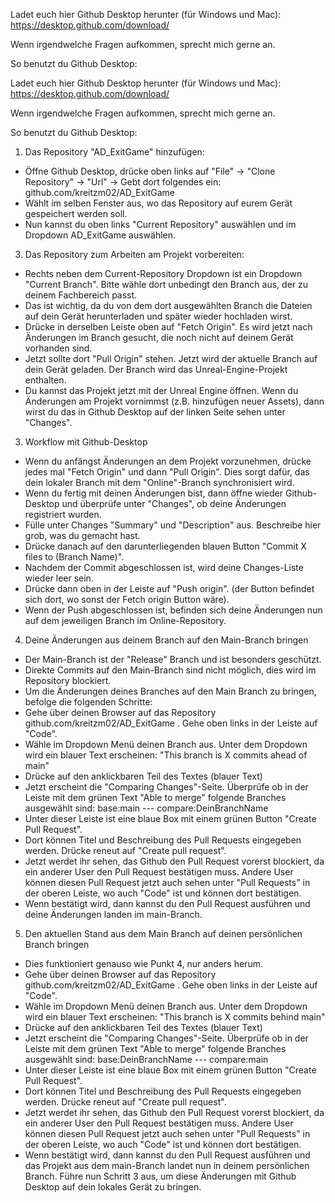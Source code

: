 Ladet euch hier Github Desktop herunter (für Windows und Mac): https://desktop.github.com/download/

Wenn irgendwelche Fragen aufkommen, sprecht mich gerne an.


So benutzt du Github Desktop:

Ladet euch hier Github Desktop herunter (für Windows und Mac): https://desktop.github.com/download/

Wenn irgendwelche Fragen aufkommen, sprecht mich gerne an.


So benutzt du Github Desktop:

1. Das Repository "AD_ExitGame" hinzufügen:

- Öffne Github Desktop, drücke oben links auf "File" -> "Clone Repository" -> "Url" -> Gebt dort folgendes ein: github.com/kreitzm02/AD_ExitGame
- Wählt im selben Fenster aus, wo das Repository auf eurem Gerät gespeichert werden soll.
- Nun kannst du oben links "Current Repository" auswählen und im Dropdown AD_ExitGame auswählen.

 
   
3. Das Repository zum Arbeiten am Projekt vorbereiten:

- Rechts neben dem Current-Repository Dropdown ist ein Dropdown "Current Branch". Bitte wähle dort unbedingt den Branch aus, der zu deinem Fachbereich passt.
- Das ist wichtig, da du von dem dort ausgewählten Branch die Dateien auf dein Gerät herunterladen und später wieder hochladen wirst.
- Drücke in derselben Leiste oben auf "Fetch Origin". Es wird jetzt nach Änderungen im Branch gesucht, die noch nicht auf deinem Gerät vorhanden sind.
- Jetzt sollte dort "Pull Origin" stehen. Jetzt wird der aktuelle Branch auf dein Gerät geladen. Der Branch wird das Unreal-Engine-Projekt enthalten.
- Du kannst das Projekt jetzt mit der Unreal Engine öffnen. Wenn du Änderungen am Projekt vornimmst (z.B. hinzufügen neuer Assets), dann wirst du das in Github Desktop auf der linken Seite sehen unter "Changes".



3. Workflow mit Github-Desktop

- Wenn du anfängst Änderungen an dem Projekt vorzunehmen, drücke jedes mal "Fetch Origin" und dann "Pull Origin". Dies sorgt dafür, das dein lokaler Branch mit dem "Online"-Branch synchronisiert wird.
- Wenn du fertig mit deinen Änderungen bist, dann öffne wieder Github-Desktop und überprüfe unter "Changes", ob deine Änderungen registriert wurden.
- Fülle unter Changes "Summary" und "Description" aus. Beschreibe hier grob, was du gemacht hast.
- Drücke danach auf den darunterliegenden blauen Button "Commit X files to (Branch Name)".
- Nachdem der Commit abgeschlossen ist, wird deine Changes-Liste wieder leer sein.
- Drücke dann oben in der Leiste auf "Push origin". (der Button befindet sich dort, wo sonst der Fetch origin Button wäre).
- Wenn der Push abgeschlossen ist, befinden sich deine Änderungen nun auf dem jeweiligen Branch im Online-Repository.



4. Deine Änderungen aus deinem Branch auf den Main-Branch bringen

- Der Main-Branch ist der "Release" Branch und ist besonders geschützt.
- Direkte Commits auf den Main-Branch sind nicht möglich, dies wird im Repository blockiert.
- Um die Änderungen deines Branches auf den Main Branch zu bringen, befolge die folgenden Schritte:
- Gehe über deinen Browser auf das Repository github.com/kreitzm02/AD_ExitGame . Gehe oben links in der Leiste auf "Code".
- Wähle im Dropdown Menü deinen Branch aus. Unter dem Dropdown wird ein blauer Text erscheinen: "This branch is X commits ahead of main"
- Drücke auf den anklickbaren Teil des Textes (blauer Text)
- Jetzt erscheint die "Comparing Changes"-Seite. Überprüfe ob in der Leiste mit dem grünen Text "Able to merge" folgende Branches ausgewählt sind: base:main --- compare:DeinBranchName
- Unter dieser Leiste ist eine blaue Box mit einem grünen Button "Create Pull Request".
- Dort können Titel und Beschreibung des Pull Requests eingegeben werden. Drücke reneut auf "Create pull request".
- Jetzt werdet ihr sehen, das Github den Pull Request vorerst blockiert, da ein anderer User den Pull Request bestätigen muss. Andere User können diesen Pull Request jetzt auch sehen unter "Pull Requests" in der oberen Leiste, wo auch "Code" ist und können dort bestätigen.
- Wenn bestätigt wird, dann kannst du den Pull Request ausführen und deine Änderungen landen im main-Branch.


5. Den aktuellen Stand aus dem Main Branch auf deinen persönlichen Branch bringen

- Dies funktioniert genauso wie Punkt 4, nur anders herum.
- Gehe über deinen Browser auf das Repository github.com/kreitzm02/AD_ExitGame . Gehe oben links in der Leiste auf "Code".
- Wähle im Dropdown Menü deinen Branch aus. Unter dem Dropdown wird ein blauer Text erscheinen: "This branch is X commits behind main"
- Drücke auf den anklickbaren Teil des Textes (blauer Text)
- Jetzt erscheint die "Comparing Changes"-Seite. Überprüfe ob in der Leiste mit dem grünen Text "Able to merge" folgende Branches ausgewählt sind: base:DeinBranchName --- compare:main
- Unter dieser Leiste ist eine blaue Box mit einem grünen Button "Create Pull Request".
- Dort können Titel und Beschreibung des Pull Requests eingegeben werden. Drücke reneut auf "Create pull request".
- Jetzt werdet ihr sehen, das Github den Pull Request vorerst blockiert, da ein anderer User den Pull Request bestätigen muss. Andere User können diesen Pull Request jetzt auch sehen unter "Pull Requests" in der oberen Leiste, wo auch "Code" ist und können dort bestätigen.
- Wenn bestätigt wird, dann kannst du den Pull Request ausführen und das Projekt aus dem main-Branch landet nun in deinem persönlichen Branch. Führe nun Schritt 3 aus, um diese Änderungen mit Github Desktop auf dein lokales Gerät zu bringen.


